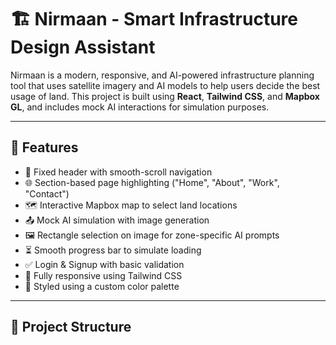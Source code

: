 <h1> 🏗️ Nirmaan - Smart Infrastructure Design Assistant </h1>
<p>Nirmaan is a modern, responsive, and AI-powered infrastructure planning tool that uses satellite imagery and AI models to help users decide the best usage of land. This project is built using <strong>React</strong>, <strong>Tailwind CSS</strong>, and <strong>Mapbox GL</strong>, and includes mock AI interactions for simulation purposes.</p>

<hr>

<h2>🚀 Features</h2>

* 🔗 Fixed header with smooth-scroll navigation
* 🌐 Section-based page highlighting ("Home", "About", "Work", "Contact")
* 🗺️ Interactive Mapbox map to select land locations
* 📤 Mock AI simulation with image generation
* 🖼️ Rectangle selection on image for zone-specific AI prompts
* ⏳ Smooth progress bar to simulate loading
* ✅ Login & Signup with basic validation
* 📱 Fully responsive using Tailwind CSS
* 🎨 Styled using a custom color palette

---

<h2> 📁 Project Structure </h2>